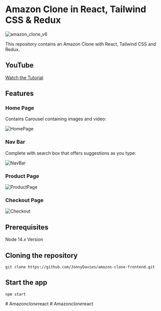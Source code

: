 # Amazon Clone in React, Tailwind CSS & Redux

![amazon_clone_v6](https://user-images.githubusercontent.com/17878339/231386523-1b0f7bb9-b83d-4a3e-a1bf-12405ebebbd2.png)

This repository contains an Amazon Clone with React, Tailwind CSS and Redux.

## YouTube

[Watch the Tutorial](https://youtu.be/pnnblIo1iO0)

## Features

### Home Page

Contains Carousel containing images and video:

![HomePage](https://user-images.githubusercontent.com/17878339/230745262-681f4ad3-e34c-4a06-8ef3-d50218d93f94.gif)

### Nav Bar

Complete with search box that offers suggestions as you type: 

![NavBar](https://user-images.githubusercontent.com/17878339/230745497-4136d398-1991-4d96-a3ef-de7e6ca9977a.gif)

### Product Page

![ProductPage](https://user-images.githubusercontent.com/17878339/230745350-f1f0825c-fc68-4f3d-a5cd-cb0e051d1aed.gif)

### Checkout Page

![Checkout](https://user-images.githubusercontent.com/17878339/230745697-b166ff53-b07d-4cac-9947-61688ac6c2a3.gif)

## Prerequisites

Node 14.x Version

## Cloning the repository

```shell
git clone https://github.com/JonnyDavies/amazon-clone-frontend.git
```

## Start the app

```shell
npm start
```
#   A m a z o n _ c l o n e _ r e a c t  
 #   A m a z o n _ c l o n e _ r e a c t  
 